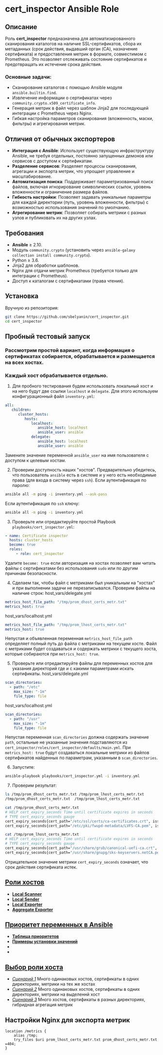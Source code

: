 # cert_inspector Ansible Role

## Описание
Роль **cert_inspector** предназначена для автоматизированного сканирования каталогов на наличие SSL-сертификатов, сбора их метаданных (срок действия, выдавший орган (CA), назначение сертификата) и предоставления метрик в формате, совместимом с Prometheus. Это позволяет отслеживать состояние сертификатов и предотвращать их истечение срока действия.

### Основные задачи:
- Сканирование каталогов с помощью Ansible модуля `ansible.builtin.find`.
- Извлечение информации о сертификатах через `community.crypto.x509_certificate_info`.
- Генерация метрик в файл через шаблон Jinja2 для последующей интеграции с Prometheus через Nginx.
- Гибкая настройка параметров сканирования (вложенность, маски, фильтры) и агрегирования метрик.

## Отличия от обычных экспортеров
- **Интеграция с Ansible**: Использует существующую инфраструктуру Ansible, не требуя отдельных, постоянно запущенных демонов или сервисов с доступом к сертификатам.
- **Разделение сервисов**: Разделяет процессы сканирования, агрегации и экспорта метрик, что упрощает управление и масштабирование.
- **Автоматизация поиска**: Поддерживает параметризованный поиск файлов, включая игнорирование символических ссылок, уровень вложенности и ограничение размера файлов.
- **Гибкость настройки**: Позволяет задавать уникальные параметры для каждой директории (путь, уровень вложенности, фильтры) с возможностью использования значений по умолчанию.
- **Агрегирование метрик**: Позволяет собирать метрики с разных узлов и публиковать их на других узлах.

## Требования
- **Ansible** ≥ 2.10.
- Модуль `community.crypto` (установить через `ansible-galaxy collection install community.crypto`).
- Python ≥ 3.6.
- Jinja2 для обработки шаблонов.
- Nginx для отдачи метрик Prometheus (требуется только для интеграции с Prometheus).
- Доступ к каталогам с сертификатами (права чтения).

## Установка
Вручную из репозитория:
```bash
git clone https://github.com/sbelyanin/cert_inspector.git
cd cert_inspector
```

## Пробный тестовый запуск
### Рассмотрим простой вариант, когда информация о сертификатах собирается, обрабатывается и размещается на всех хостах.
### Каждый хост обрабатывается отдельно.
1. Для пробного тестирования будем использовать локальный хост и на него будут две ссылки `localhost` и `delegate`.
Для этого используем конфигурационный файл `inventory.yml`:
```yaml
all:
   children:
      cluster_hosts:
         hosts:
            localhost:
               ansible_host: localhost
               ansible_user: ansible
            delegate:
               ansible_host: localhost
               ansible_user: ansible
```
Замените значение переменной `ansible_user` на имя пользователя с доступом к целевым хостам.

2. Проверим доступность наших "хостов".
Предварительно убедитесь, что пользователь `ansible` есть в системе и у него есть необходимые права (для входа в систему через `ssh`).
Если аутентификация по паролю:
```bash
ansible all -m ping -i inventory.yml --ask-pass
```
Если аутентификация по `ssh` ключу:
```bash
ansible all -m ping -i inventory.yml
```

3. Проверьте или отредактируйте простой Playbook `playbooks/cert_inspector.yml`: 
```yaml
- name: Certificate inspector
  hosts: cluster_hosts
  become: true
  roles:
     - role: cert_inspector
```
Удалите `become: true` если авторизация на хостах позволяет вам читать файлы с сертификатами без использования `sudo` или по другим причинам безопасности.

4. Сделаем так, чтобы файл с метриками был уникальным на "хостах" и при выполнении задачи не перезаписывался.
Проверим файлы на наличие строк:
host_vars/delegate.yml
```yaml
metrics_host_file_path: "/tmp/prom_dhost_certs_metr.txt"
metrics_host: true
```
host_vars/localhost.yml
```yaml
metrics_host_file_path: "/tmp/prom_lhost_certs_metr.txt"
metrics_host: true
``` 
Непустая и объявленная переменная `metrics_host_file_path` определяет полный путь до файла с метриками на текущем хосте.
Файл с метриками будет создаваться и содержать метрики с текущего хоста, которые собираются при `metrics_host: true`.

5. Проверьте или отредактируйте файлы для переменных хостов для указания директорий где и с какими параметрами искать сертификаты.
host_vars/delegate.yml
```yaml
scan_directories:
  - path: "/etc"
    max_size: "-1m"
    file_type: file
``` 
host_vars/localhost.yml
```yaml
scan_directories:
  - path: "/usr"
    max_size: "-1m"
    file_type: file
``` 
Непустая переменная `scan_directories` должна содержать значение `path`, остальные не указанные значения подставляются из `cert_inspector/roles/cert_inspector/defaults/main.yml`.
При `metrics_host: true` будут создаваться локальные метрики из файлов сертификатов найденных по параметрам, указанным в `scan_directories`.

6. Запустите:
```bash
ansible-playbook playbooks/cert_inspector.yml -i inventory.yml
```

7. Проверим результат:
```bash
ls /tmp/prom_dhost_certs_metr.txt /tmp/prom_lhost_certs_metr.txt
/tmp/prom_dhost_certs_metr.txt  /tmp/prom_lhost_certs_metr.txt

cat /tmp/prom_dhost_certs_metr.txt
# HELP cert_expiry_seconds Time until certificate expires in seconds
# TYPE cert_expiry_seconds gauge
cert_expiry_seconds{cert_path="/etc/ssl/certs/ca-certificates.crt", issuer="ACCVRAIZ1", subject="email:accv@accv.es"} 178476948
cert_expiry_seconds{cert_path="/etc/pki/fwupd-metadata/LVFS-CA.pem", issuer="LVFS CA", subject="URI:http://www.fwupd.org/"} 701767091

cat /tmp/prom_lhost_certs_metr.txt
# HELP cert_expiry_seconds Time until certificate expires in seconds
# TYPE cert_expiry_seconds gauge
cert_expiry_seconds{cert_path="/usr/share/grub/canonical-uefi-ca.crt", issuer="Canonical Ltd. Master Certificate Authority", subject="Canonical Ltd. Master Certificate Authority"} 534364262
cert_expiry_seconds{cert_path="/usr/share/gnupg/sks-keyservers.netCA.pem", issuer="sks-keyservers.net CA", subject="sks-keyservers.net CA"} -81360492
```
Отрицательное значение метрики `cert_expiry_seconds` означает, что срок действия сертификата истек.

## [Роли хостов](./docs/guide.md#роли-хостов)
 - **[Local Scanner](./docs/guide.md#local-scanner)**
 - **[Local Sender](./docs/guide.md#local-sender)**
 - **[Local Exporter](./docs/guide.md#local-exporter)**
 - **[Aggregate Exporter](./docs/guide.md#aggregate-exporter)**

## [Приоритет переменных в Ansible](./docs/variable-precedence.md)
 - **[Таблица приоритетов](./docs/variable-precedence.md#таблица-приоритетов)**
 - **[Примеры установки значений](./docs/variable-precedence.md#примеры-установки)**
 - **[](./docs/variable-precedence.md#)**
 - **[](./docs/variable-precedence.md#)**

## [Выбор роли хоста](./docs/guide.md#выбор-роли-хоста)
- *[Сценарий 1](./docs/guide.md#сценарий-1)*
Много одинаковых хостов, сертификаты в одних директориях, метрики на тех же хостах
- *[Сценарий 2](./docs/guide.md#сценарий-2)*
Много одинаковых хостов, сертификаты в одних директориях, метрики на выделеннй хост
- *[Сценарий 3](./docs/guide.md#сценарий-3)*
Много хостов, сертификаты в разных директориях, гибридная агрегация метрик

## Настройки Nginx для экспорта метрик
```nginx
location /metrics {
    alias /tmp;
    try_files $uri prom_lhost_certs_metr.txt prom_dhost_certs_metr.txt =404;
}
```
